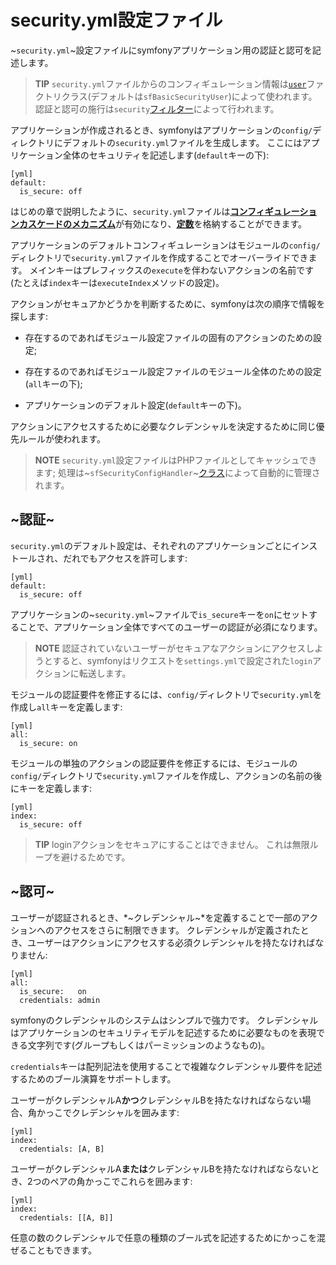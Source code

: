 security.yml設定ファイル
========================

~`security.yml`~設定ファイルにsymfonyアプリケーション用の認証と認可を記述します。

>**TIP**
>`security.yml`ファイルからのコンフィギュレーション情報は[`user`](#chapter_05_user)ファクトリクラス(デフォルトは`sfBasicSecurityUser`)によって使われます。
>認証と認可の施行は`security`[フィルター](#chapter_12_security)によって行われます。

アプリケーションが作成されるとき、symfonyはアプリケーションの`config/`ディレクトリにデフォルトの`security.yml`ファイルを生成します。
ここにはアプリケーション全体のセキュリティを記述します(`default`キーの下):

    [yml]
    default:
      is_secure: off

はじめの章で説明したように、`security.yml`ファイルは[**コンフィギュレーションカスケードのメカニズム**](#chapter_03_configuration_cascade)が有効になり、[**定数**](#chapter_03_constants)を格納することができます。

アプリケーションのデフォルトコンフィギュレーションはモジュールの`config/`ディレクトリで`security.yml`ファイルを作成することでオーバーライドできます。
メインキーはプレフィックスの`execute`を伴わないアクションの名前です(たとえば`index`キーは`executeIndex`メソッドの設定)。

アクションがセキュアかどうかを判断するために、symfonyは次の順序で情報を探します:

  * 存在するのであればモジュール設定ファイルの固有のアクションのための設定;

  * 存在するのであればモジュール設定ファイルのモジュール全体のための設定(`all`キーの下);

  * アプリケーションのデフォルト設定(`default`キーの下)。

アクションにアクセスするために必要なクレデンシャルを決定するために同じ優先ルールが使われます。

>**NOTE**
>`security.yml`設定ファイルはPHPファイルとしてキャッシュできます; 
>処理は~`sfSecurityConfigHandler`~[クラス](#chapter_14_config_handlers_yml)によって自動的に管理されます。

~認証~
------

`security.yml`のデフォルト設定は、それぞれのアプリケーションごとにインストールされ、だれでもアクセスを許可します:

    [yml]
    default:
      is_secure: off

アプリケーションの~`security.yml`~ファイルで`is_secure`キーを`on`にセットすることで、アプリケーション全体ですべてのユーザーの認証が必須になります。

>**NOTE**
>認証されていないユーザーがセキュアなアクションにアクセスしようとすると、symfonyはリクエストを`settings.yml`で設定された`login`アクションに転送します。

モジュールの認証要件を修正するには、`config/`ディレクトリで`security.yml`を作成し`all`キーを定義します:

    [yml]
    all:
      is_secure: on

モジュールの単独のアクションの認証要件を修正するには、モジュールの`config/`ディレクトリで`security.yml`ファイルを作成し、アクションの名前の後にキーを定義します:

    [yml]
    index:
      is_secure: off

>**TIP**
>loginアクションをセキュアにすることはできません。
>これは無限ループを避けるためです。

~認可~
------

ユーザーが認証されるとき、*~クレデンシャル~*を定義することで一部のアクションへのアクセスをさらに制限できます。
クレデンシャルが定義されたとき、ユーザーはアクションにアクセスする必須クレデンシャルを持たなければなりません:

    [yml]
    all:
      is_secure:   on
      credentials: admin

symfonyのクレデンシャルのシステムはシンプルで強力です。
クレデンシャルはアプリケーションのセキュリティモデルを記述するために必要なものを表現できる文字列です(グループもしくはパーミッションのようなもの)。

`credentials`キーは配列記法を使用することで複雑なクレデンシャル要件を記述するためのブール演算をサポートします。

ユーザーがクレデンシャルA**かつ**クレデンシャルBを持たなければならない場合、角かっこでクレデンシャルを囲みます:

    [yml]
    index:
      credentials: [A, B]

ユーザーがクレデンシャルA**または**クレデンシャルBを持たなければならないとき、2つのペアの角かっこでこれらを囲みます:

    [yml]
    index:
      credentials: [[A, B]]

任意の数のクレデンシャルで任意の種類のブール式を記述するためにかっこを混ぜることもできます。
